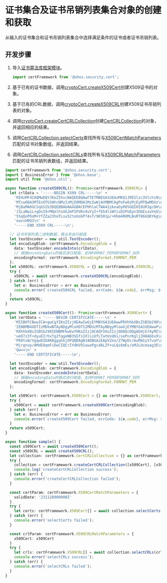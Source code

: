 # 证书集合及证书吊销列表集合对象的创建和获取 

从输入的证书集合和证书吊销列表集合中选择满足条件的证书或者证书吊销列表。

## 开发步骤

1. 导入[证书算法库框架模块](../../reference/apis/js-apis-cert.md)。

   ```ts
   import certFramework from '@ohos.security.cert';
   ```

2. 基于已有的证书数据，调用[cryptoCert.createX509Cert](../../reference/apis/js-apis-cert.md#cryptocertcreatex509cert)创建X509证书的对象。

3. 基于已有的CRL数据，调用[cryptoCert.createX509CRL](../../reference/apis/js-apis-cert.md#cryptocertcreatex509crl11)创建X509证书吊销列表的对象。

4. 调用[cryptoCert.createCertCRLCollection](../../reference/apis/js-apis-cert.md#cryptocertcreatecertcrlcollection11)创建[CertCRLCollection](../../reference/apis/js-apis-cert.md#certcrlcollection11)的对象，并返回相应的结果。

5. 调用[CertCRLCollection.selectCerts](../../reference/apis/js-apis-cert.md#selectcerts11)查找所有与[X509CertMatchParameters](../../reference/apis/js-apis-cert.md#x509certmatchparameters11)匹配的证书对象数组，并返回结果。

6. 调用[CertCRLCollection.selectCRLs](../../reference/apis/js-apis-cert.md#selectcrls11)查找所有与[X509CRLMatchParameters](../../reference/apis/js-apis-cert.md#x509crlmatchparameters11)匹配的证书吊销列表数组，并返回结果。

```ts
import certFramework from '@ohos.security.cert';
import { BusinessError } from '@ohos.base';
import util from '@ohos.util';

async function createX509CRL(): Promise<certFramework.X509CRL> {
  let crlData = '-----BEGIN X509 CRL-----\n' +
    'MIHzMF4CAQMwDQYJKoZIhvcNAQEEBQAwFTETMBEGA1UEAxMKQ1JMIGlzc3VlchcN\n' +
    'MTcwODA3MTExOTU1WhcNMzIxMjE0MDA1MzIwWjAVMBMCAgPoFw0zMjEyMTQwMDUz\n' +
    'MjBaMA0GCSqGSIb3DQEBBAUAA4GBACEPHhlaCTWA42ykeaOyR0SGQIHIOUR3gcDH\n' +
    'J1LaNwiL+gDxI9rMQmlhsUGJmPIPdRs9uYyI+f854lsWYisD2PUEpn3DbEvzwYeQ\n' +
    '5SqQoPDoM+YfZZa23hoTLsu52toXobP74sf/9K501p/+8hm4ROMLBoRT86GQKY6g\n' +
    'eavsH0Q3\n' +
    '-----END X509 CRL-----\n';

  // 证书吊销列表二进制数据，需业务自行赋值
  let textEncoder = new util.TextEncoder();
  let encodingBlob: certFramework.EncodingBlob = {
    data: textEncoder.encodeInto(crlData),
    // 根据encodingData的格式进行赋值，支持FORMAT_PEM和FORMAT_DER
    encodingFormat: certFramework.EncodingFormat.FORMAT_PEM
  };
  let x509CRL: certFramework.X509CRL = {} as certFramework.X509CRL;
  try {
    x509CRL = await certFramework.createX509CRL(encodingBlob);
  } catch (err) {
    let e: BusinessError = err as BusinessError;
    console.error(`createX509CRL failed, errCode: ${e.code}, errMsg: ${e.message}`);
  }
  return x509CRL;
}

async function createX509Cert(): Promise<certFramework.X509Cert> {
  let certData = '-----BEGIN CERTIFICATE-----\n' +
    'MIIBHTCBwwICA+gwCgYIKoZIzj0EAwIwGjEYMBYGA1UEAwwPRXhhbXBsZSBSb290\n' +
    'IENBMB4XDTIzMDkwNTAyNDgyMloXDTI2MDUzMTAyNDgyMlowGjEYMBYGA1UEAwwP\n' +
    'RXhhbXBsZSBSb290IENBMFkwEwYHKoZIzj0CAQYIKoZIzj0DAQcDQgAEHjG74yMI\n' +
    'ueO7z3T+dyuEIrhxTg2fqgeNB3SGfsIXlsiUfLTatUsU0i/sePnrKglj2H8Abbx9\n' +
    'PK0tsW/VgqwDIDAKBggqhkjOPQQDAgNJADBGAiEApVZno/Z7WyDc/muRN1y57uaY\n' +
    'Mjrgnvp/AMdE8qmFiDwCIQCrIYdHVO1awaPgcdALZY+uLQi6mEs/oMJLUcmaag3E\n' +
    'Qw==\n' +
    '-----END CERTIFICATE-----\n';

  let textEncoder = new util.TextEncoder();
  let encodingBlob: certFramework.EncodingBlob = {
    data: textEncoder.encodeInto(certData),
    // 根据encodingData的格式进行赋值，支持FORMAT_PEM和FORMAT_DER
    encodingFormat: certFramework.EncodingFormat.FORMAT_PEM
  };

  let x509Cert: certFramework.X509Cert = {} as certFramework.X509Cert;
  try {
    x509Cert = await certFramework.createX509Cert(encodingBlob);
  } catch (err) {
    let e: BusinessError = err as BusinessError;
    console.error(`createX509Cert failed, errCode: ${e.code}, errMsg: ${e.message}`);
  }
  return x509Cert;
}

async function sample() {
  const x509Cert = await createX509Cert();
  const x509CRL = await createX509CRL();
  let collection: certFramework.CertCRLCollection = {} as certFramework.CertCRLCollection;
  try {
    collection = certFramework.createCertCRLCollection([x509Cert], [x509CRL]);
    console.log('createCertCRLCollection success');
  } catch (err) {
    console.error('createCertCRLCollection failed');
  }

  const certParam: certFramework.X509CertMatchParameters = {
    validDate: '231128000000Z'
  }
  try {
    let certs: certFramework.X509Cert[] = await collection.selectCerts(certParam);
  } catch (err) {
    console.error('selectCerts failed');
  }

  const crlParam: certFramework.X509CRLMatchParameters = {
    x509Cert: x509Cert
  }
  try {
    let crls: certFramework.X509CRL[] = await collection.selectCRLs(crlParam);
    console.error('selectCRLs success');
  } catch (err) {
    console.error('selectCRLs failed');
  }
}
```

## 